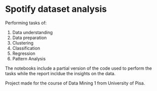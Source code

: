 # Spotify dataset analysis
Performing tasks of: 
1) Data understanding
2) Data preparation
3) Clustering
4) Classification
5) Regression
6) Pattern Analysis

The notebooks include a partial version of the code used to perform the tasks while the report incldue the insights on the data.

Project made for the course of Data Mining 1 from University of Pisa. 
